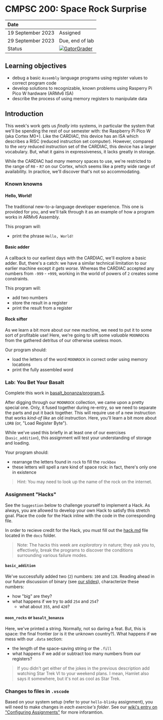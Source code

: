 # CMPSC 200: Space Rock Surprise

| Date              |          |
|:------------------|:---------|
| 19 September 2023 | Assigned  |
| 29 September 2023 | Due, end of lab       |
| Status           | [![GatorGrader](../../actions/workflows/main.yml/badge.svg)](../../actions/workflows/main.yml) |


## Learning objectives

* debug a basic `Assembly` language programs using register values to correct program code
* develop solutions to recognizable, known problems using Rasperry Pi Pico W hardware (ARMv6 ISA)
* describe the process of using memory registers to manipulate data

## Introduction

This week's work gets us _finally_ into systems, in particular the system that we'll be spending the rest of our semester with: the Raspberry Pi Pico W (aka Cortex M0+). Like the CARDIAC, this device has an ISA which describes a RISC (reduced instruction set computer). However, compared to the _very_ reduced instruction set of the CARDIAC, this device has a larger vocabulary. But, what it gains in expressiveness, it lacks greatly in storage.

While the CARDIAC had _many_ memory spaces to use, we're restricted to the range of `R0` - `R7` on our Cortex, which seems like a pretty wide range of availability. In practice, we'll discover that's not so accommodating.

### Known knowns

#### Hello, World!

The traditional new-to-a-language developer experience. This one is provided for you, and we'll talk through it as an example of how a program works in ARMv6 Assembly.

This program will:

* print the phrase `Hello, World!`

#### Basic adder

A callback to our earliest days with the CARDIAC, we'll explore a basic adder. But, there's a catch: we have a similar technical limitation to our earlier machine except _it gets worse._ Whereas the CARDIAC accepted any numbers from `-999` - `+999`, working in the world of powers of `2` creates some constraints.

This program will:

* add two numbers
* store the result in a register
* print the result from a register

#### Rock sifter

As we learn a bit more about our new machine, we need to put it to some sort of profitable use! Here, we're going to sift some _valuable_ `MOONROCK`s from the gathered detritus of our otherwise useless moon.

Our program should:

* load the letters of the word `MOONROCK` in correct order using memory locations
* print the fully assembled word

### Lab: You Bet Your Basalt

Complete this work in [basalt_bonanza/program.S](basalt_bonanza/program.S).

After digging through our `MOONROCK` collection, we came upon a pretty special one. Only, it fused together during re-entry, so we need to separate the parts and put it back together. This will require use of a new instruction that works _kind-of like_ an old instruction. Here, you'll learn a bit more about `LDRB` (or, "Load Register Byte").

While we've used this briefly in at least one of our exercises (`basic_addition`), this assignment will test your understanding of storage and loading.

Your program should:

* rearrange the letters found in `rock` to fill the `rockbox`
* these letters will spell a rare kind of space rock: in fact, there's only one in existence

> Hint: You may need to look up the name of the rock on the internet.

### Assignment "Hacks"

See the `Suggestion` below to challenge yourself to implement a Hack. As always, you are allowed to develop
your own Hack to satisfy this stretch goal. Place the code for the Hack inline with the code in the corresponding
file.

In order to recieve credit for the Hack, you must fill out the [hack.md](docs/hack.md) file located in the
`docs` folder.

> Note: The hacks this week are _exploratory_ in nature; they ask you to, effectively, break the programs to discover the conditions surrounding various failure modes. 

#### `basic_addition`

We've successfully added two (`2`) numbers: `100` and `128`. Reading ahead in our future discussion of binary (see [our slides](https://github.com/allegheny-college-cmpsc-200-fall-2023/course-materials/blob/main/slides/CMPSC%20200%20-%20ARM%20Assembly.pdf)), characterize these numbers:

* how "big" are they? 
* what happens if we try to add `254` and `254`?
  * what about `355`, and `420`?

#### `moon_rocks` or `basalt_bonanza`

Here, we've printed a string. Normally, not so daring a feat. But, this is space: the final frontier (or is it the unknown country?). What happens if we mess with our `.data` section: 

* the length of the space-saving string or the `.fill`
* what happens if we add or subtract too many numbers from our registers?

> If you didn't get either of the jokes in the previous description add watching Star Trek VI to your weekend plans. I mean, Hamlet also says it somewhere, but it's not as cool as Star Trek.

### Changes to files in `.vscode`

Based on your system setup (refer to your `hello-blinky` assignment), you will need to make changes in _each exercise's folder_. 
See our [wiki's entry  on "Configuring Assignments"](https://github.com/allegheny-college-cmpsc-200-fall-2023/course-materials/wiki/03-Configuring-Assignments)
for more inforamtion.
